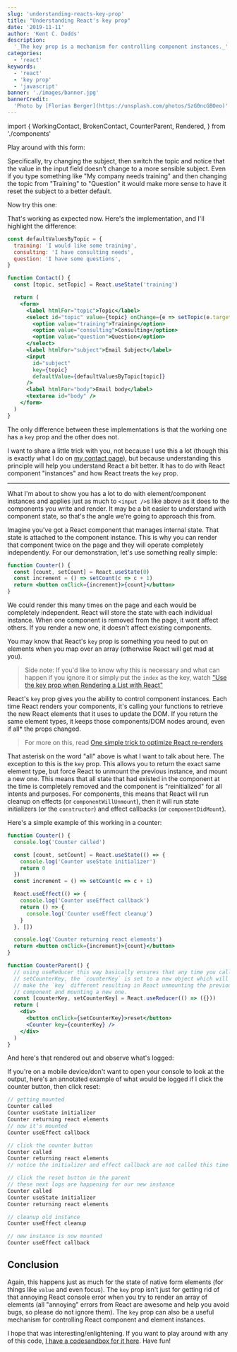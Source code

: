```yaml
---
slug: 'understanding-reacts-key-prop'
title: "Understanding React's key prop"
date: '2019-11-11'
author: 'Kent C. Dodds'
description:
  '_The key prop is a mechanism for controlling component instances._'
categories:
  - 'react'
keywords:
  - 'react'
  - 'key prop'
  - 'javascript'
banner: './images/banner.jpg'
bannerCredit:
  'Photo by [Florian Berger](https://unsplash.com/photos/SzG0ncGBOeo)'
---
```


import {
  WorkingContact,
  BrokenContact,
  CounterParent,
  Rendered,
} from './components'

Play around with this form:

<Rendered>
  <BrokenContact />
</Rendered>

Specifically, try changing the subject, then switch the topic and notice that the value in the input
field doesn't change to a more sensible subject. Even if you type something like
"My company needs training" and then changing the topic from "Training" to
"Question" it would make more sense to have it reset the subject to a better
default.

Now try this one:

<Rendered>
  <WorkingContact />
</Rendered>

That's working as expected now. Here's the implementation, and I'll highlight
the difference:

```jsx {21}
const defaultValuesByTopic = {
  training: 'I would like some training',
  consulting: 'I have consulting needs',
  question: 'I have some questions',
}

function Contact() {
  const [topic, setTopic] = React.useState('training')

  return (
    <form>
      <label htmlFor="topic">Topic</label>
      <select id="topic" value={topic} onChange={e => setTopic(e.target.value)}>
        <option value="training">Training</option>
        <option value="consulting">Consulting</option>
        <option value="question">Question</option>
      </select>
      <label htmlFor="subject">Email Subject</label>
      <input
        id="subject"
        key={topic}
        defaultValue={defaultValuesByTopic[topic]}
      />
      <label htmlFor="body">Email body</label>
      <textarea id="body" />
    </form>
  )
}
```

The only difference between these implementations is that the working one has a
`key` prop and the other does not.

I want to share a little trick with you, not because I use this a lot (though
this is exactly what I do on [my contact page](/contact)), but because
understanding this principle will help you understand React a bit better. It has
to do with React component "instances" and how React treats the `key` prop.

---

What I'm about to show you has a lot to do with element/component instances and
applies just as much to `<input />`s like above as it does to the components you
write and render. It may be a bit easier to understand with component state, so
that's the angle we're going to approach this from.

Imagine you've got a React component that manages internal state. That state is
attached to the component instance. This is why you can render that component
twice on the page and they will operate completely independently. For our
demonstration, let's use something really simple:

```jsx
function Counter() {
  const [count, setCount] = React.useState(0)
  const increment = () => setCount(c => c + 1)
  return <button onClick={increment}>{count}</button>
}
```

We could render this many times on the page and each would be completely
independent. React will store the state with each individual instance. When one
component is removed from the page, it wont affect others. If you render a new
one, it doesn't affect existing components.

You may know that React's `key` prop is something you need to put on elements
when you map over an array (otherwise React will get mad at you).

> Side note: If you'd like to know why this is necessary and what can happen if
> you ignore it or simply put the `index` as the key, watch
> ["Use the key prop when Rendering a List with React"](https://egghead.io/lessons/react-use-the-key-prop-when-rendering-a-list-with-react?af=5236ad)

React's `key` prop gives you the ability to control component instances. Each
time React renders your components, it's calling your functions to retrieve the
new React elements that it uses to update the DOM. If you return the same
element types, it keeps those components/DOM nodes around, even if all\* the
props changed.

> For more on this, read
> [One simple trick to optimize React re-renders](/blog/optimize-react-re-renders)

That asterisk on the word "all" above is what I want to talk about here. The
exception to this is the `key` prop. This allows you to return the exact same
element type, but force React to unmount the previous instance, and mount a new
one. This means that all state that had existed in the component at the time is
completely removed and the component is "reinitialized" for all intents and
purposes. For components, this means that React will run cleanup on effects (or
`componentWillUnmount`), then it will run state initializers (or the
`constructor`) and effect callbacks (or `componentDidMount`).

Here's a simple example of this working in a counter:

```jsx
function Counter() {
  console.log('Counter called')

  const [count, setCount] = React.useState(() => {
    console.log('Counter useState initializer')
    return 0
  })
  const increment = () => setCount(c => c + 1)

  React.useEffect(() => {
    console.log('Counter useEffect callback')
    return () => {
      console.log('Counter useEffect cleanup')
    }
  }, [])

  console.log('Counter returning react elements')
  return <button onClick={increment}>{count}</button>
}

function CounterParent() {
  // using useReducer this way basically ensures that any time you call
  // setCounterKey, the `counterKey` is set to a new object which will
  // make the `key` different resulting in React unmounting the previous
  // component and mounting a new one.
  const [counterKey, setCounterKey] = React.useReducer(() => ({}))
  return (
    <div>
      <button onClick={setCounterKey}>reset</button>
      <Counter key={counterKey} />
    </div>
  )
}
```

And here's that rendered out and observe what's logged:

<Rendered>
  <CounterParent />
</Rendered>

If you're on a mobile device/don't want to open your console to look at the
output, here's an annotated example of what would be logged if I click the
counter button, then click reset:

```javascript
// getting mounted
Counter called
Counter useState initializer
Counter returning react elements
// now it's mounted
Counter useEffect callback

// click the counter button
Counter called
Counter returning react elements
// notice the initializer and effect callback are not called this time

// click the reset button in the parent
// these next logs are happening for our new instance
Counter called
Counter useState initializer
Counter returning react elements

// cleanup old instance
Counter useEffect cleanup

// new instance is now mounted
Counter useEffect callback
```

## Conclusion

Again, this happens just as much for the state of native form elements (for
things like `value` and even focus). The `key` prop isn't just for getting rid
of that annoying React console error when you try to render an array of elements
(all "annoying" errors from React are awesome and help you avoid bugs, so please
do not ignore them). The `key` prop can also be a useful mechanism for
controlling React component and element instances.

I hope that was interesting/enlightening. If you want to play around with any of
this code,
[I have a codesandbox for it here](https://codesandbox.io/s/concerning-react-keys-onb2g).
Have fun!
